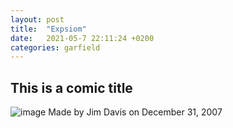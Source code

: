 ```yaml
---
layout: post
title:  "Expsiom"
date:   2021-05-7 22:11:24 +0200
categories: garfield
---
```


## This is a comic title 
![image](https://static.explosm.net/2022/05/16233225/marathonrunner.png)
Made by Jim Davis on December 31, 2007